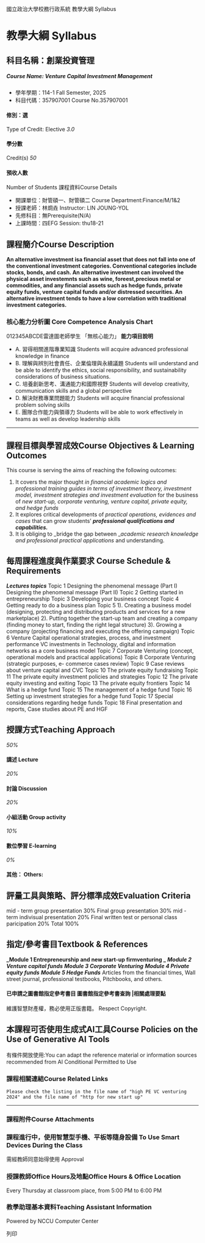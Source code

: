 國立政治大學校務行政系統 教學大綱 Syllabus
# 教學大綱 Syllabus
##  科目名稱：創業投資管理 
#####  Course Name: Venture Capital Investment Management
  * 學年學期：114-1 Fall Semester, 2025 
  * 科目代碼：357907001 Course No.357907001


#### 修別：選
Type of Credit: Elective 
_3.0_
#### 學分數
Credit(s)
_50_
#### 預收人數
Number of Students
課程資料Course Details
  * 開課單位：財管碩一、財管碩二 Course Department:Finance/M/1&2 
  * 授課老師：林烱垚 Instructor: LIN JOUNG-YOL 
  * 先修科目：無Prerequisite(N/A)
  * 上課時間：四EFG Session: thu18-21


##  課程簡介Course Description
**An alternative investment is****a financial asset that does not fall into one of the conventional investment categories****. Conventional categories include stocks, bonds, and cash. An alternative investment can involved the physical asset investemnts such as wine, foreest,precious metal or commodities, and any financial assets such as hedge funds, private equity funds, venture capital funds and/or distressed securities. An alternative investment tends to have a low correlation with traditional investment categories.**
###  核心能力分析圖 Core Competence Analysis Chart
012345ABCDE雷達圖老師學生
「無核心能力」 
**能力項目說明**
  * A. 習得相關進階專業知識 Students will acquire advanced professional knowledge in finance
  * B. 理解與辨別社會責任、企業倫理與永續議題 Students will understand and be able to identify the ethics, social responsibility, and sustainability considerations of business situations.
  * C. 培養創新思考、溝通能力和國際視野 Students will develop creativity, communication skills and a global perspective
  * D. 解決財務專業問題能力 Students will acquire financial professional problem solving skills
  * E. 團隊合作能力與領導力 Students will be able to work effectively in teams as well as develop leadership skills


* * *
##  課程目標與學習成效Course Objectives & Learning Outcomes 
This course is serving the aims of reaching the following outcomes:
  1. It covers the major thought _in financial academic logics and professional training guides in terms of investment theory, investment model, investment strategies and investment evaluation_ for the business of _new start-up, corporate venturing, venture capital, private equity, and hedge funds_
  2. It explores critical developments of _practical operations, evidences and cases_ that can grow students’ **_professional qualifications and capabilities._**
  3. It is obliging to _bridge the gap between __academic research knowledge and professional practical applications_ and understanding.


##  每周課程進度與作業要求 Course Schedule & Requirements
**_Lectures topics_**
Topic 1 Designing the phenomenal message (Part I)
Designing the phenomenal message (Part II)
Topic 2 Getting started in entrepreneurship
Topic 3 Developing your business concept
Topic 4 Getting ready to do a business plan
Topic 5 1). Creating a business model 
(designing, protecting and distributing products and services for a new marketplace) 
2). Putting together the start-up team and creating a company (finding money to start, finding the right legal structure) 
3). Growing a company (projecting financing and executing the offering campaign) 
Topic 6 Venture Capital operational strategies, process, and investment performance
VC investments in Technology, digital and information networks as a core business model 
Topic 7 Corporate Venturing (concept, operational models and practical applications)
Topic 8 Corporate Venturing (strategic purposes, e- commerce cases review)
Topic 9 Case reviews about venture capital and CVC 
Topic 10 The private equity fundraising
Topic 11 The private equity investment policies and 
strategies 
Topic 12 The private equity investing and exiting 
Topic 13 The private equity frontiers
Topic 14 What is a hedge fund
Topic 15 The management of a hedge fund
Topic 16 Setting up investment strategies for a hedge fund
Topic 17 Special considerations regarding hedge funds
Topic 18 Final presentation and reports, Case studies about 
PE and HGF
##  授課方式Teaching Approach
_50%_
####  講述 Lecture
_20%_
####  討論 Discussion
_20%_
####  小組活動 Group activity
_10%_
####  數位學習 E-learning
_0%_
####  其他： Others:
##  評量工具與策略、評分標準成效Evaluation Criteria
mid - term group presentation 30%
Final group presentation 30%
mid - term indivisual presentation 20%
Final written test or personal class paricipation 20%
Total 100%
##  指定/參考書目Textbook & References
**_Module 1 Entrepreneurship and new start-up firmventuring _**
**_Module 2 Venture capital funds_**
**_Module 3 Corporate Venturing_**
**_Module 4 Private equity funds_**
**_Module 5 Hedge Funds_**
Articles from the financial times, Wall street journal, professional testbooks, Pitchbooks, and others. 
####  已申請之圖書館指定參考書目  圖書館指定參考書查詢 |相關處理要點
維護智慧財產權，務必使用正版書籍。 Respect Copyright.
##  本課程可否使用生成式AI工具Course Policies on the Use of Generative AI Tools
有條件開放使用:You can adapt the reference material or information sources recommended from AI Conditional Permitted to Use 
###  課程相關連結Course Related Links
```
Please check the listing in the file name of "high PE VC venturing 2024" and the file name of "http for new start up"
```

* * *
###  課程附件Course Attachments
###  課程進行中，使用智慧型手機、平板等隨身設備 To Use Smart Devices During the Class
需經教師同意始得使用  Approval
###  授課教師Office Hours及地點Office Hours & Office Location
Every Thursday at classroom place, from 5:00 PM to 6:00 PM 
###  教學助理基本資料Teaching Assistant Information
Powered by NCCU Computer Center
  
列印
